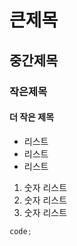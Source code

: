 # 큰제목

## 중간제목

### 작은제목

#### 더 작은 제목

- 리스트
- 리스트
- 리스트

1. 숫자 리스트
2. 숫자 리스트
3. 숫자 리스트

```js
code;
```
